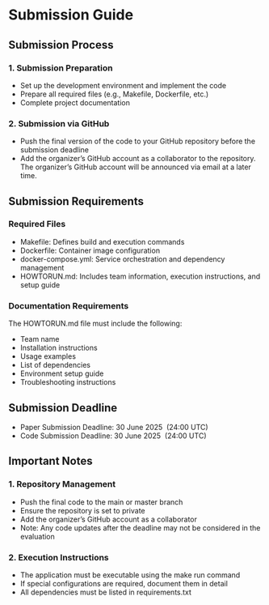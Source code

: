 # Submission Guide

## Submission Process

### 1. Submission Preparation

- Set up the development environment and implement the code
- Prepare all required files (e.g., Makefile, Dockerfile, etc.)
- Complete project documentation

### 2. Submission via GitHub

- Push the final version of the code to your GitHub repository before the submission deadline
- Add the organizer’s GitHub account as a collaborator to the repository. The organizer’s GitHub account will be announced via email at a later time.

## Submission Requirements

### Required Files

- Makefile: Defines build and execution commands
- Dockerfile: Container image configuration
- docker-compose.yml: Service orchestration and dependency management
- HOWTORUN.md: Includes team information, execution instructions, and setup guide

### Documentation Requirements

The HOWTORUN.md file must include the following:

- Team name
- Installation instructions
- Usage examples
- List of dependencies
- Environment setup guide
- Troubleshooting instructions

## Submission Deadline

- Paper Submission Deadline: 30 June 2025  (24:00 UTC)
- Code Submission Deadline: 30 June 2025  (24:00 UTC)

## Important Notes
   

   ### 1. Repository Management

   - Push the final code to the main or master branch
   - Ensure the repository is set to private
   - Add the organizer’s GitHub account as a collaborator
   - Note: Any code updates after the deadline may not be considered in the evaluation

   ### 2. Execution Instructions

   - The application must be executable using the make run command
   - If special configurations are required, document them in detail
   - All dependencies must be listed in requirements.txt

